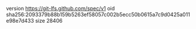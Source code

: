 version https://git-lfs.github.com/spec/v1
oid sha256:2093379b88b159b5263ef58057c002b5ecc50b0615a7c9d0425a011e98e7d433
size 28406
